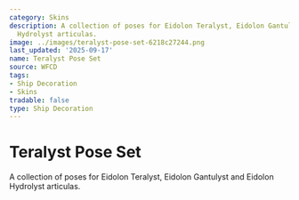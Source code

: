 ```yaml
---
category: Skins
description: A collection of poses for Eidolon Teralyst, Eidolon Gantulyst and Eidolon
  Hydrolyst articulas.
image: ../images/teralyst-pose-set-6218c27244.png
last_updated: '2025-09-17'
name: Teralyst Pose Set
source: WFCD
tags:
- Ship Decoration
- Skins
tradable: false
type: Ship Decoration
---
```


# Teralyst Pose Set

A collection of poses for Eidolon Teralyst, Eidolon Gantulyst and Eidolon Hydrolyst articulas.

